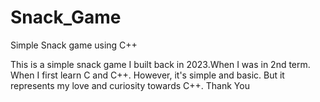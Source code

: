 # Snack_Game
Simple Snack game using C++

This is a simple snack game I built back in 2023.When I was in 2nd term. When I first learn C and C++. However, it's simple and basic. But it represents my love and curiosity towards C++. 
Thank You
